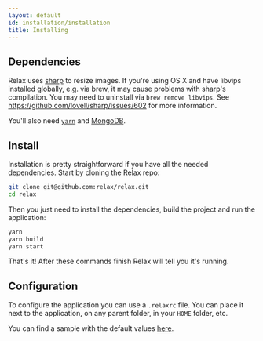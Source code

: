 ```yaml
---
layout: default
id: installation/installation
title: Installing
---
```


## Dependencies

Relax uses [sharp](https://github.com/lovell/sharp) to resize images. If you're using OS X and have libvips installed globally, e.g. via brew, it may cause problems with sharp's compilation. You may need to uninstall via `brew remove libvips`. See https://github.com/lovell/sharp/issues/602 for more information.

You'll also need [`yarn`](https://yarnpkg.com) and [MongoDB](https://www.mongodb.org/).

## Install

Installation is pretty straightforward if you have all the needed dependencies. Start by cloning the Relax repo:

```bash
git clone git@github.com:relax/relax.git
cd relax
```

Then you just need to install the dependencies, build the project and run the application:

```bash
yarn
yarn build
yarn start
```

That's it! After these commands finish Relax will tell you it's running.

## Configuration

To configure the application you can use a `.relaxrc` file. You can place it next to the application, on any parent folder, in your `HOME` folder, etc.

You can find a sample with the default values [here](.relaxrc.sample).
